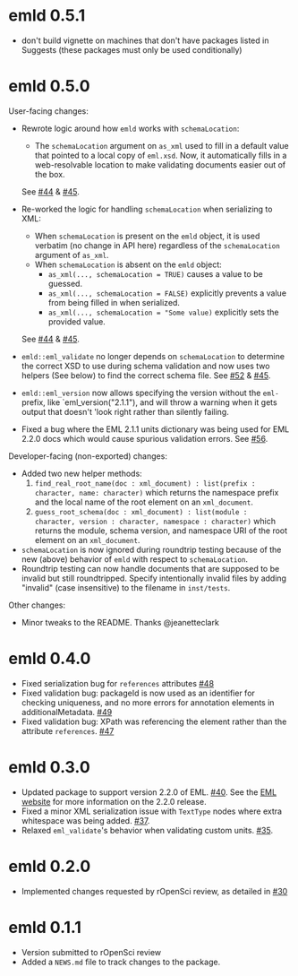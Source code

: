 # emld 0.5.1

- don't build vignette on machines that don't have packages listed in Suggests
  (these packages must only be used conditionally)

# emld 0.5.0

User-facing changes:

- Rewrote logic around how `emld` works with `schemaLocation`:
  - The `schemaLocation` argument on `as_xml` used to fill in a default value that pointed to a local copy of `eml.xsd`. Now, it automatically fills in a web-resolvable location to make validating documents easier out of the box. 
  
  See [#44](https://github.com/ropensci/emld/issues/44) & [#45](https://github.com/ropensci/emld/issues/45).

- Re-worked the logic for handling `schemaLocation` when serializing to XML:
  - When `schemaLocation` is present on the `emld` object, it is used verbatim (no change in API here) regardless of the `schemaLocation` argument of `as_xml`.
  - When `schemaLocation` is absent on the `emld` object:
    - `as_xml(..., schemaLocation = TRUE)` causes a value to be guessed.
    - `as_xml(..., schemaLocation = FALSE)` explicitly prevents a value from being filled in when serialized.
    - `as_xml(..., schemaLocation = "Some value)` explicitly sets the provided value.

  See [#44](https://github.com/ropensci/emld/issues/44) & [#45](https://github.com/ropensci/emld/issues/45).

- `emld::eml_validate` no longer depends on `schemaLocation` to determine the correct XSD to use during schema validation and now uses two helpers (See below) to find the correct schema file. See [#52](https://github.com/ropensci/emld/issues/44) & [#45](https://github.com/ropensci/emld/issues/53).
- `emld::eml_version` now allows specifying the version without the `eml-` prefix, like `eml_version("2.1.1"), and will throw a warning when it gets output that doesn't 'look right rather than silently failing.
- Fixed a bug where the EML 2.1.1 units dictionary was being used for EML 2.2.0 docs which would cause spurious validation errors. See [#56](https://github.com/ropensci/emld/issues/56).

Developer-facing (non-exported) changes:

- Added two new helper methods:
  1. `find_real_root_name(doc : xml_document) : list(prefix : character, name: character)` which returns the namespace prefix and the local name of the root element on an `xml_document`.
  2. `guess_root_schema(doc : xml_document) : list(module : character, version : character, namespace : character)` which returns the module, schema version, and namespace URI of the root element on an `xml_document`.
- `schemaLocation` is now ignored during roundtrip testing because of the new (above) behavior of `emld` with respect to `schemaLocation`.
- Roundtrip testing can now handle documents that are supposed to be invalid but still roundtripped. Specify intentionally invalid files by adding "invalid" (case insensitive) to the filename in `inst/tests`.

Other changes:

- Minor tweaks to the README. Thanks @jeanetteclark

# emld 0.4.0

- Fixed serialization bug for `references` attributes [#48](https://github.com/ropensci/emld/issues/48)
- Fixed validation bug: packageId is now used as an identifier for checking uniqueness, and no more errors for annotation elements in additionalMetadata. [#49](https://github.com/ropensci/emld/pull/49)
- Fixed validation bug: XPath was referencing the element rather than the attribute `references`. [#47](https://github.com/ropensci/emld/pull/47)

# emld 0.3.0

- Updated package to support version 2.2.0 of EML. [#40](https://github.com/ropensci/emld/pull/40). See the [EML website](https://eml.ecoinformatics.org/whats-new-in-eml-2-2-0.html) for more information on the 2.2.0 release.
- Fixed a minor XML serialization issue with `TextType` nodes where extra whitespace was being added. [#37](https://github.com/ropensci/emld/pull/37).
- Relaxed `eml_validate`'s behavior when validating custom units. [#35](https://github.com/ropensci/emld/pull/35).

# emld 0.2.0

* Implemented changes requested by rOpenSci review, as detailed in 
  [#30](https://github.com/cboettig/emld/pull/30)

# emld 0.1.1

* Version submitted to rOpenSci review
* Added a `NEWS.md` file to track changes to the package.
